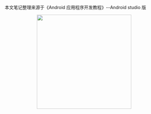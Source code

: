 本文笔记整理来源于《Android 应用程序开发教程》--Android studio 版

<div align="center">
	<img src="../images/Android 应用程序开发教程.jpg" width=300px"/>
</div>
